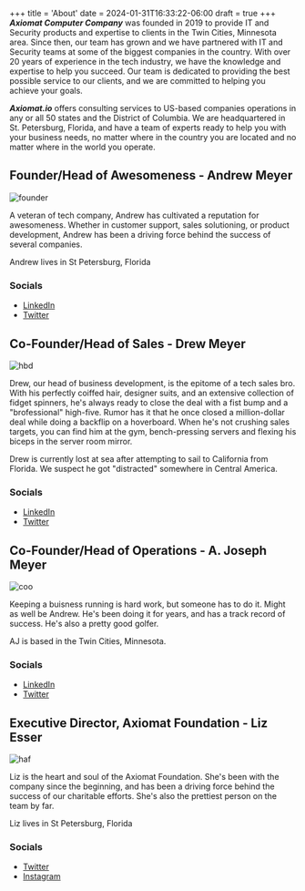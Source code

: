 +++
title = 'About'
date = 2024-01-31T16:33:22-06:00
draft = true
+++
***Axiomat Computer Company*** was founded in 2019 to provide IT and Security products and expertise to clients in the Twin Cities, Minnesota area. Since then, our team has grown and we have partnered with IT and Security teams at some of the biggest companies in the country. With over 20 years of experience in the tech industry, we have the knowledge and expertise to help you succeed. Our team is dedicated to providing the best possible service to our clients, and we are committed to helping you achieve your goals.

***Axiomat.io*** offers consulting services to US-based companies operations in any or all 50 states and the District of Columbia. We are headquartered in St. Petersburg, Florida, and have a team of experts ready to help you with your business needs, no matter where in the country you are located and no matter where in the world you operate.

## Founder/Head of Awesomeness - Andrew Meyer
![founder](/images/founder.jpeg)

A veteran of tech company, Andrew has cultivated a reputation for awesomeness. Whether in customer support, sales solutioning, or product development, Andrew has been a driving force behind the success of several companies.

Andrew lives in St Petersburg, Florida

### Socials
* [LinkedIn](https://www.linkedin.com/in/andrew-meyer-ax/)
* [Twitter](https://twitter.com/andrewmeyer)


## Co-Founder/Head of Sales - Drew Meyer
![hbd](/images/hbd.jpeg)

Drew, our head of business development, is the epitome of a tech sales bro. With his perfectly coiffed hair, designer suits, and an extensive collection of fidget spinners, he's always ready to close the deal with a fist bump and a "brofessional" high-five. Rumor has it that he once closed a million-dollar deal while doing a backflip on a hoverboard. When he's not crushing sales targets, you can find him at the gym, bench-pressing servers and flexing his biceps in the server room mirror.

Drew is currently lost at sea after attempting to sail to California from Florida. We suspect he got "distracted" somewhere in Central America.

### Socials
* [LinkedIn](https://www.linkedin.com/in/andrew-meyer-ax/)
* [Twitter](https://twitter.com/andrewmeyer)

## Co-Founder/Head of Operations - A. Joseph Meyer
![coo](/images/coo.jpeg)

Keeping a buisness running is hard work, but someone has to do it.  Might as well be Andrew.  He's been doing it for years, and has a track record of success.  He's also a pretty good golfer.

AJ is based in the Twin Cities, Minnesota.

### Socials
* [LinkedIn](https://www.linkedin.com/in/andrew-meyer-ax/)
* [Twitter](https://twitter.com/andrewmeyer)

## Executive Director, Axiomat Foundation - Liz Esser
![haf](/images/haf.jpeg)

Liz is the heart and soul of the Axiomat Foundation.  She's been with the company since the beginning, and has been a driving force behind the success of our charitable efforts.  She's also the prettiest person on the team by far.

Liz lives in St Petersburg, Florida

### Socials
* [Twitter](https://twitter.com/lizesser)
* [Instagram](https://www.instagram.com/lizesser/)